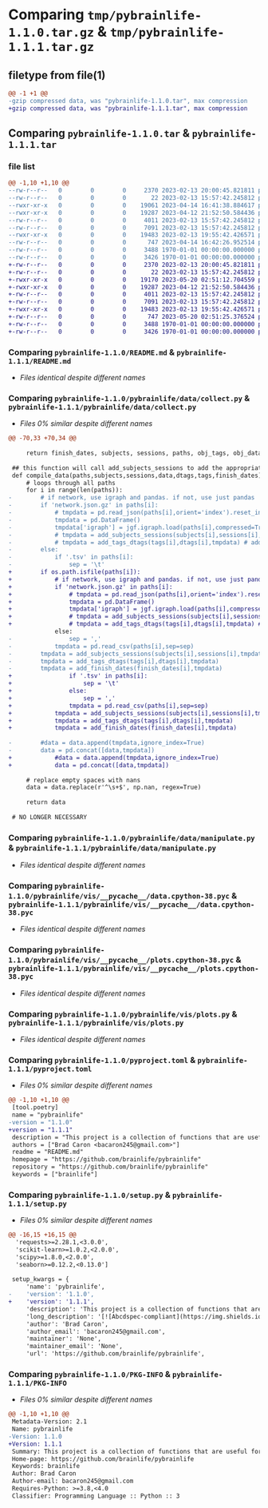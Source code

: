# Comparing `tmp/pybrainlife-1.1.0.tar.gz` & `tmp/pybrainlife-1.1.1.tar.gz`

## filetype from file(1)

```diff
@@ -1 +1 @@
-gzip compressed data, was "pybrainlife-1.1.0.tar", max compression
+gzip compressed data, was "pybrainlife-1.1.1.tar", max compression
```

## Comparing `pybrainlife-1.1.0.tar` & `pybrainlife-1.1.1.tar`

### file list

```diff
@@ -1,10 +1,10 @@
--rw-r--r--   0        0        0     2370 2023-02-13 20:00:45.821811 pybrainlife-1.1.0/README.md
--rw-r--r--   0        0        0       22 2023-02-13 15:57:42.245812 pybrainlife-1.1.0/pybrainlife/__init__.py
--rwxr-xr-x   0        0        0    19061 2023-04-14 16:41:38.884617 pybrainlife-1.1.0/pybrainlife/data/collect.py
--rwxr-xr-x   0        0        0    19287 2023-04-12 21:52:50.584436 pybrainlife-1.1.0/pybrainlife/data/manipulate.py
--rw-r--r--   0        0        0     4011 2023-02-13 15:57:42.245812 pybrainlife-1.1.0/pybrainlife/vis/__pycache__/data.cpython-38.pyc
--rw-r--r--   0        0        0     7091 2023-02-13 15:57:42.245812 pybrainlife-1.1.0/pybrainlife/vis/__pycache__/plots.cpython-38.pyc
--rwxr-xr-x   0        0        0    19483 2023-02-13 19:55:42.426571 pybrainlife-1.1.0/pybrainlife/vis/plots.py
--rw-r--r--   0        0        0      747 2023-04-14 16:42:26.952514 pybrainlife-1.1.0/pyproject.toml
--rw-r--r--   0        0        0     3488 1970-01-01 00:00:00.000000 pybrainlife-1.1.0/setup.py
--rw-r--r--   0        0        0     3426 1970-01-01 00:00:00.000000 pybrainlife-1.1.0/PKG-INFO
+-rw-r--r--   0        0        0     2370 2023-02-13 20:00:45.821811 pybrainlife-1.1.1/README.md
+-rw-r--r--   0        0        0       22 2023-02-13 15:57:42.245812 pybrainlife-1.1.1/pybrainlife/__init__.py
+-rwxr-xr-x   0        0        0    19170 2023-05-20 02:51:12.704559 pybrainlife-1.1.1/pybrainlife/data/collect.py
+-rwxr-xr-x   0        0        0    19287 2023-04-12 21:52:50.584436 pybrainlife-1.1.1/pybrainlife/data/manipulate.py
+-rw-r--r--   0        0        0     4011 2023-02-13 15:57:42.245812 pybrainlife-1.1.1/pybrainlife/vis/__pycache__/data.cpython-38.pyc
+-rw-r--r--   0        0        0     7091 2023-02-13 15:57:42.245812 pybrainlife-1.1.1/pybrainlife/vis/__pycache__/plots.cpython-38.pyc
+-rwxr-xr-x   0        0        0    19483 2023-02-13 19:55:42.426571 pybrainlife-1.1.1/pybrainlife/vis/plots.py
+-rw-r--r--   0        0        0      747 2023-05-20 02:51:25.376524 pybrainlife-1.1.1/pyproject.toml
+-rw-r--r--   0        0        0     3488 1970-01-01 00:00:00.000000 pybrainlife-1.1.1/setup.py
+-rw-r--r--   0        0        0     3426 1970-01-01 00:00:00.000000 pybrainlife-1.1.1/PKG-INFO
```

### Comparing `pybrainlife-1.1.0/README.md` & `pybrainlife-1.1.1/README.md`

 * *Files identical despite different names*

### Comparing `pybrainlife-1.1.0/pybrainlife/data/collect.py` & `pybrainlife-1.1.1/pybrainlife/data/collect.py`

 * *Files 0% similar despite different names*

```diff
@@ -70,33 +70,34 @@
     
     return finish_dates, subjects, sessions, paths, obj_tags, obj_datatype_tags
 
 ## this function will call add_subjects_sessions to add the appropriate columns and will append the object data to a study-wide dataframe
 def compile_data(paths,subjects,sessions,data,dtags,tags,finish_dates):
     # loops through all paths
     for i in range(len(paths)):
-        # if network, use igraph and pandas. if not, use just pandas
-        if 'network.json.gz' in paths[i]:
-            # tmpdata = pd.read_json(paths[i],orient='index').reset_index(drop=True)
-            tmpdata = pd.DataFrame()
-            tmpdata['igraph'] = jgf.igraph.load(paths[i],compressed=True)
-            # tmpdata = add_subjects_sessions(subjects[i],sessions[i],paths[i],tmpdata)
-            # tmpdata = add_tags_dtags(tags[i],dtags[i],tmpdata) # added 4/12/2023
-        else:
-            if '.tsv' in paths[i]:
-                sep = '\t'
+        if os.path.isfile(paths[i]):
+            # if network, use igraph and pandas. if not, use just pandas
+            if 'network.json.gz' in paths[i]:
+                # tmpdata = pd.read_json(paths[i],orient='index').reset_index(drop=True)
+                tmpdata = pd.DataFrame()
+                tmpdata['igraph'] = jgf.igraph.load(paths[i],compressed=True)
+                # tmpdata = add_subjects_sessions(subjects[i],sessions[i],paths[i],tmpdata)
+                # tmpdata = add_tags_dtags(tags[i],dtags[i],tmpdata) # added 4/12/2023
             else:
-                sep = ','
-            tmpdata = pd.read_csv(paths[i],sep=sep)
-        tmpdata = add_subjects_sessions(subjects[i],sessions[i],tmpdata)
-        tmpdata = add_tags_dtags(tags[i],dtags[i],tmpdata)
-        tmpdata = add_finish_dates(finish_dates[i],tmpdata)
+                if '.tsv' in paths[i]:
+                    sep = '\t'
+                else:
+                    sep = ','
+                tmpdata = pd.read_csv(paths[i],sep=sep)
+            tmpdata = add_subjects_sessions(subjects[i],sessions[i],tmpdata)
+            tmpdata = add_tags_dtags(tags[i],dtags[i],tmpdata)
+            tmpdata = add_finish_dates(finish_dates[i],tmpdata)
 
-        #data = data.append(tmpdata,ignore_index=True)
-        data = pd.concat([data,tmpdata])
+            #data = data.append(tmpdata,ignore_index=True)
+            data = pd.concat([data,tmpdata])
 
     # replace empty spaces with nans
     data = data.replace(r'^\s+$', np.nan, regex=True)
     
     return data
 
 # NO LONGER NECESSARY
```

### Comparing `pybrainlife-1.1.0/pybrainlife/data/manipulate.py` & `pybrainlife-1.1.1/pybrainlife/data/manipulate.py`

 * *Files identical despite different names*

### Comparing `pybrainlife-1.1.0/pybrainlife/vis/__pycache__/data.cpython-38.pyc` & `pybrainlife-1.1.1/pybrainlife/vis/__pycache__/data.cpython-38.pyc`

 * *Files identical despite different names*

### Comparing `pybrainlife-1.1.0/pybrainlife/vis/__pycache__/plots.cpython-38.pyc` & `pybrainlife-1.1.1/pybrainlife/vis/__pycache__/plots.cpython-38.pyc`

 * *Files identical despite different names*

### Comparing `pybrainlife-1.1.0/pybrainlife/vis/plots.py` & `pybrainlife-1.1.1/pybrainlife/vis/plots.py`

 * *Files identical despite different names*

### Comparing `pybrainlife-1.1.0/pyproject.toml` & `pybrainlife-1.1.1/pyproject.toml`

 * *Files 0% similar despite different names*

```diff
@@ -1,10 +1,10 @@
 [tool.poetry]
 name = "pybrainlife"
-version = "1.1.0"
+version = "1.1.1"
 description = "This project is a collection of functions that are useful for analyzing MRI data derivatives generated on brainlife.io"
 authors = ["Brad Caron <bacaron245@gmail.com>"]
 readme = "README.md"
 homepage = "https://github.com/brainlife/pybrainlife"
 repository = "https://github.com/brainlife/pybrainlife"
 keywords = ["brainlife"]
```

### Comparing `pybrainlife-1.1.0/setup.py` & `pybrainlife-1.1.1/setup.py`

 * *Files 0% similar despite different names*

```diff
@@ -16,15 +16,15 @@
  'requests>=2.28.1,<3.0.0',
  'scikit-learn>=1.0.2,<2.0.0',
  'scipy>=1.8.0,<2.0.0',
  'seaborn>=0.12.2,<0.13.0']
 
 setup_kwargs = {
     'name': 'pybrainlife',
-    'version': '1.1.0',
+    'version': '1.1.1',
     'description': 'This project is a collection of functions that are useful for analyzing MRI data derivatives generated on brainlife.io',
     'long_description': '[![Abcdspec-compliant](https://img.shields.io/badge/ABCD_Spec-v1.1-green.svg)](https://github.com/soichih/abcd-spec)\n\n# pybrainlife\nThis repository contains the python package for collecting, collating, manipulating, analyzing, and visualizing MRI data generated on brainlife.io. Designed to used within the brainlife.io Analysis tab Jupyter notebooks, can be installed as a pypi package to your local machine.\n\n### Authors\n- Brad Caron (bacaron@iu.edu)\n\n### Contributors\n- Soichi Hayashi (hayashi@iu.edu)\n- Franco Pestilli (franpest@indiana.edu)\n\n### Funding\n[![NSF-BCS-1734853](https://img.shields.io/badge/NSF_BCS-1734853-blue.svg)](https://nsf.gov/awardsearch/showAward?AWD_ID=1734853)\n[![NSF-BCS-1636893](https://img.shields.io/badge/NSF_BCS-1636893-blue.svg)](https://nsf.gov/awardsearch/showAward?AWD_ID=1636893)\n\n### Citations\n\nPlease cite the following articles when publishing papers that used data, code or other resources created by the brainlife.io community.\n\n1. Avesani, P., McPherson, B., Hayashi, S. et al. The open diffusion data derivatives, brain data upcycling via integrated publishing of derivatives and reproducible open cloud services. Sci Data 6, 69 (2019). https://doi.org/10.1038/s41597-019-0073-y\n\n### Directory structure\n```\npybrainlife\n├── dist\n│\xa0\xa0 ├── pybrainlife-1.0.0-py3-none-any.whl\n│\xa0\xa0 └── pybrainlife-1.0.0.tar.gz\n├── poetry.lock\n├── pybrainlife\n│\xa0\xa0 ├── data\n│\xa0\xa0 │\xa0\xa0 ├── collect.py\n│\xa0\xa0 │\xa0\xa0 └── manipulate.py\n│\xa0\xa0 ├── __init__.py\n│\xa0\xa0 └── vis\n│\xa0\xa0     ├── plots.py\n│\xa0\xa0     └── __pycache__\n│\xa0\xa0         ├── data.cpython-38.pyc\n│\xa0\xa0         └── plots.cpython-38.pyc\n├── pyproject.toml\n├── README.md\n└── tests\n    ├── __init__.py\n    └── test_pybrainlife.py\n```\n\n### Installing locally\nThis package can be installed locally via PyPi using the following command:\n\n```\npip install pybrainlife\n```\n\n### Dependencies\n\nThis package requires the following libraries.\n  - python = "3.8"\n  - numpy = "^1.9.3"\n  - bctpy = "^0.5.2"\n  - seaborn = "^0.11.2"\n  - jgf = "^0.2.2"\n  - scikit-learn = "^1.0.2"\n  - pandas = "^1.4.2"\n  - scipy = "^1.8.0"\n  - requests = "^2.27.1"\n\nLibrary of Modules for Loading Data and Analyzing Data from brainlife.io\n\n2022 The University of Texas at Austin\n',
     'author': 'Brad Caron',
     'author_email': 'bacaron245@gmail.com',
     'maintainer': 'None',
     'maintainer_email': 'None',
     'url': 'https://github.com/brainlife/pybrainlife',
```

### Comparing `pybrainlife-1.1.0/PKG-INFO` & `pybrainlife-1.1.1/PKG-INFO`

 * *Files 0% similar despite different names*

```diff
@@ -1,10 +1,10 @@
 Metadata-Version: 2.1
 Name: pybrainlife
-Version: 1.1.0
+Version: 1.1.1
 Summary: This project is a collection of functions that are useful for analyzing MRI data derivatives generated on brainlife.io
 Home-page: https://github.com/brainlife/pybrainlife
 Keywords: brainlife
 Author: Brad Caron
 Author-email: bacaron245@gmail.com
 Requires-Python: >=3.8,<4.0
 Classifier: Programming Language :: Python :: 3
```

